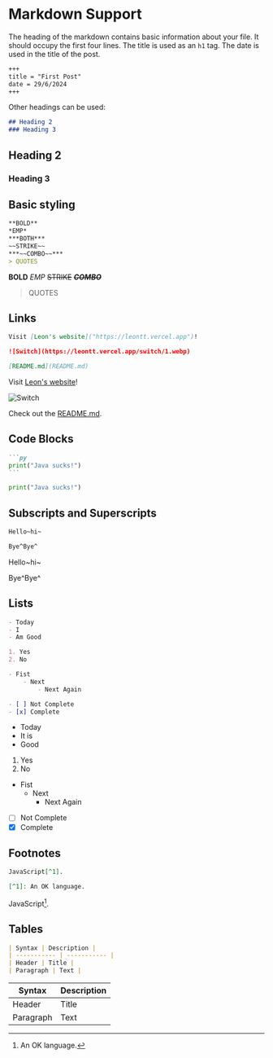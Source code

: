 # Markdown Support

The heading of the markdown contains basic information about your file. It should occupy the first four lines. The title is used as an ```h1``` tag. The date is used in the title of the post.

```md
+++
title = "First Post"
date = 29/6/2024
+++
```

Other headings can be used:

```md
## Heading 2
### Heading 3
```

## Heading 2

### Heading 3

## Basic styling

```md
**BOLD**
*EMP*
***BOTH***
~~STRIKE~~
***~~COMBO~~***
> QUOTES
```

**BOLD**
*EMP*
~~STRIKE~~
***~~COMBO~~***
> QUOTES

## Links

```md
Visit [Leon's website]("https://leontt.vercel.app")!

![Switch](https://leontt.vercel.app/switch/1.webp)

[README.md](README.md)
```

Visit [Leon's website]("https://leontt.vercel.app")!

![Switch](https://leontt.vercel.app/switch/1.webp)

Check out the [README.md](README.md).

## Code Blocks

````md
```py
print("Java sucks!")
```
````

```py
print("Java sucks!")
```

## Subscripts and Superscripts

```md
Hello~hi~

Bye^Bye^
```

Hello~hi~

Bye^Bye^

## Lists

```md
- Today
- I
- Am Good

1. Yes
2. No

- Fist
    - Next
        - Next Again

- [ ] Not Complete
- [x] Complete
```

- Today
- It is
- Good

1. Yes
2. No

- Fist
    - Next
        - Next Again

- [ ] Not Complete
- [x] Complete

## Footnotes

```md
JavaScript[^1].

[^1]: An OK language.
```

JavaScript[^1].

[^1]: An OK language.

## Tables

```md
| Syntax | Description |
| ----------- | ----------- |
| Header | Title |
| Paragraph | Text |
```

| Syntax | Description |
| ----------- | ----------- |
| Header | Title |
| Paragraph | Text |